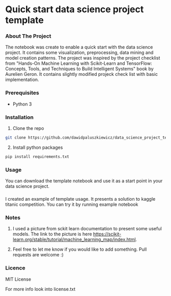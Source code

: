 # Quick start data science project template

### About The Project
The notebook was create to enable a quick start with the data science project. It contains some visualization, preprocessing, data mining and model creation patterns. The project was inspired by the project checklist from "Hands-On Machine Learning with Scikit-Learn and TensorFlow: Concepts, Tools, and Techniques to Build Intelligent Systems" book by Aurelien Geron. It contains slightly modified projeck check list with basic implementation.

### Prerequisites

* Python 3

### Installation

1. Clone the repo
```sh
git clone https://github.com/dawidpaluszkiewicz/data_science_project_template
```
2. Install python packages
```sh
pip install requirements.txt
```

### Usage

You can download the template notebook and use it as a start point in your data science project.

###

I created an example of template usage. It presents a solution to kaggle titanic competition.
You can try it by running example notebook

### Notes

1. I used a picture from sckit learn documentation to present some useful models. The link to the picture is here https://scikit-learn.org/stable/tutorial/machine_learning_map/index.html.

2. Feel free to let me know if you would like to add something. Pull requests are welcome :) 

### Licence 

MIT License

For more info look into license.txt
